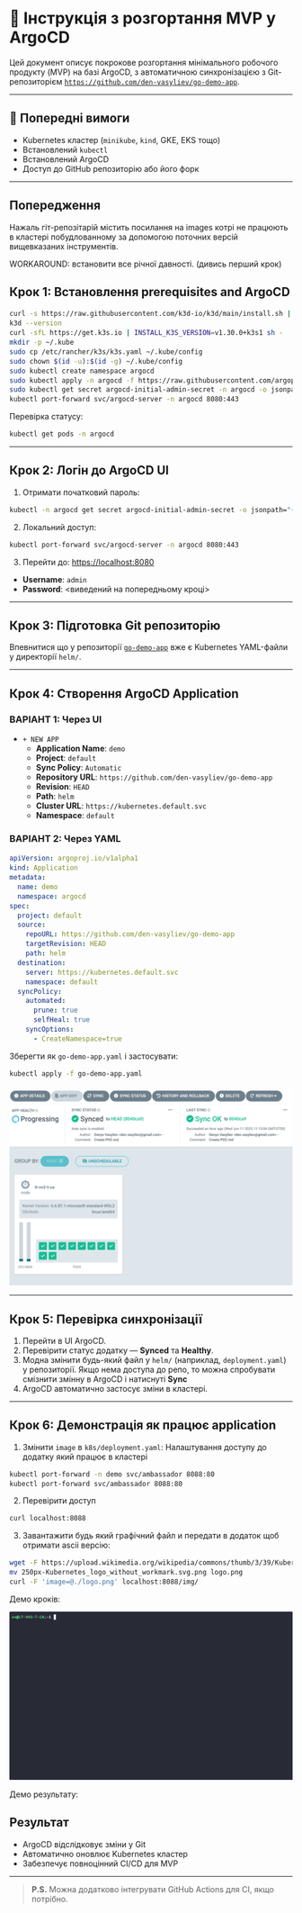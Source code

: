 # 🚀 Інструкція з розгортання MVP у ArgoCD

Цей документ описує покрокове розгортання мінімального робочого продукту (MVP) на базі ArgoCD, з автоматичною синхронізацією з Git-репозиторієм [`https://github.com/den-vasyliev/go-demo-app`](https://github.com/den-vasyliev/go-demo-app).

---

## 🔧 Попередні вимоги

- Kubernetes кластер (`minikube`, `kind`, GKE, EKS тощо)
- Встановлений `kubectl`
- Встановлений ArgoCD
- Доступ до GitHub репозиторію або його форк

---

## Попередження
Нажаль гіт-репозітарій містить посилання на images котрі не працюють в кластері побудлованному за допомогою поточних версій вищевказаних інструментів.

WORKAROUND: встановити все річної давності. (дивись перший крок)

## Крок 1: Встановлення prerequisites and ArgoCD

```bash
curl -s https://raw.githubusercontent.com/k3d-io/k3d/main/install.sh | TAG=v5.6.3 bash
k3d --version
curl -sfL https://get.k3s.io | INSTALL_K3S_VERSION=v1.30.0+k3s1 sh -
mkdir -p ~/.kube
sudo cp /etc/rancher/k3s/k3s.yaml ~/.kube/config
sudo chown $(id -u):$(id -g) ~/.kube/config
sudo kubectl create namespace argocd
sudo kubectl apply -n argocd -f https://raw.githubusercontent.com/argoproj/argo-cd/v2.8.16/manifests/install.yaml
sudo kubectl get secret argocd-initial-admin-secret -n argocd -o jsonpath="{.data.password}" | base64 -d && echo
kubectl port-forward svc/argocd-server -n argocd 8080:443
```

Перевірка статусу:

```bash
kubectl get pods -n argocd
```

---

## Крок 2: Логін до ArgoCD UI

1. Отримати початковий пароль:

```bash
kubectl -n argocd get secret argocd-initial-admin-secret -o jsonpath="{.data.password}" | base64 -d && echo
```

2. Локальний доступ:

```bash
kubectl port-forward svc/argocd-server -n argocd 8080:443
```

3. Перейти до: [https://localhost:8080](https://localhost:8080)

- **Username**: `admin`
- **Password**: <виведений на попередньому кроці>

---

## Крок 3: Підготовка Git репозиторію

Впевнитися що у репозиторії [`go-demo-app`](https://github.com/den-vasyliev/go-demo-app) вже є Kubernetes YAML-файли у директорії `helm/`.

---

## Крок 4: Створення ArgoCD Application

### ВАРІАНТ 1: Через UI

- `+ NEW APP`
  - **Application Name**: `demo`
  - **Project**: `default`
  - **Sync Policy**: `Automatic`
  - **Repository URL**: `https://github.com/den-vasyliev/go-demo-app`
  - **Revision**: `HEAD`
  - **Path**: `helm`
  - **Cluster URL**: `https://kubernetes.default.svc`
  - **Namespace**: `default`

### ВАРІАНТ 2: Через YAML

```yaml
apiVersion: argoproj.io/v1alpha1
kind: Application
metadata:
  name: demo
  namespace: argocd
spec:
  project: default
  source:
    repoURL: https://github.com/den-vasyliev/go-demo-app
    targetRevision: HEAD
    path: helm
  destination:
    server: https://kubernetes.default.svc
    namespace: default
  syncPolicy:
    automated:
      prune: true
      selfHeal: true
    syncOptions:
      - CreateNamespace=true
```

Зберегти як `go-demo-app.yaml` і застосувати:

```bash
kubectl apply -f go-demo-app.yaml
```

![Image](../.data/ArgoCDdash.png)

---

## Крок 5: Перевірка синхронізації

1. Перейти в UI ArgoCD.
2. Перевірити статус додатку — **Synced** та **Healthy**.
3. Модна змінити будь-який файл у `helm/` (наприклад, `deployment.yaml`) у репозиторії. Якщо нема доступа до репо, то можна спробувати смізнити змінну в ArgoCD і натиснуті **Sync**
4. ArgoCD автоматично застосує зміни в кластері.

---

## Крок 6: Демонстрація як працює application

1. Змінити `image` в `k8s/deployment.yaml`:
Налаштування доступу до додатку який працює в кластері
```bash
kubectl port-forward -n demo svc/ambassador 8088:80
kubectl port-forward svc/ambassador 8088:80
```

2. Перевірити доступ
```bash
curl localhost:8088
```
3. Завантажити будь який графічний файл и передати в додаток щоб отримати ascii версію:
```bash
wget -F https://upload.wikimedia.org/wikipedia/commons/thumb/3/39/Kubernetes_logo_without_workmark.svg/250px-Kubernetes_logo_without_workmark.svg.png
mv 250px-Kubernetes_logo_without_workmark.svg.png logo.png
curl -F 'image=@./logo.png' localhost:8088/img/
```

Демо кроків:

![Image](../.data/argocdimagedemo.gif)

Демо результату:


## Результат

- ArgoCD відслідковує зміни у Git
- Автоматично оновлює Kubernetes кластер
- Забезпечує повноцінний CI/CD для MVP

---

> **P.S.** Можна додатково інтегрувати GitHub Actions для CI, якщо потрібно.
